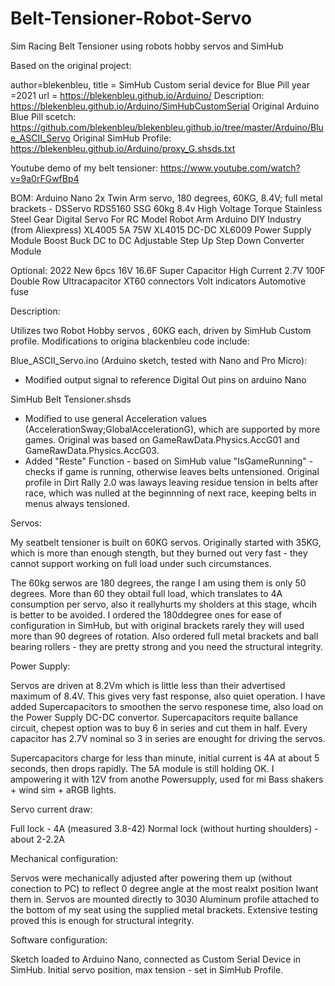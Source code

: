 # Belt-Tensioner-Robot-Servo
Sim Racing Belt Tensioner using robots hobby servos and SimHub

Based on the original project:

author=blekenbleu,
title = SimHub Custom serial device for Blue Pill
year =2021
url = https://blekenbleu.github.io/Arduino/
Description: https://blekenbleu.github.io/Arduino/SimHubCustomSerial
Original Arduino Blue Pill scetch: https://github.com/blekenbleu/blekenbleu.github.io/tree/master/Arduino/Blue_ASCII_Servo
Original SimHub Profile: https://blekenbleu.github.io/Arduino/proxy_G.shsds.txt

Youtube demo of my belt tensioner: https://www.youtube.com/watch?v=9a0rFGwfBp4

BOM:
Arduino Nano
2x Twin Arm servo, 180 degrees, 60KG, 8.4V; full metal brackets - DSServo RDS5160 SSG 60kg 8.4v High Voltage Torque Stainless Steel Gear Digital Servo For RC Model Robot Arm Arduino DIY Industry (from Aliexpress)
XL4005 5A 75W XL4015 DC-DC XL6009 Power Supply Module Boost Buck DC to DC Adjustable Step Up Step Down Converter Module

Optional:
2022 New 6pcs 16V 16.6F Super Capacitor High Current 2.7V 100F Double Row Ultracapacitor
XT60 connectors
Volt indicators
Automotive fuse


Description:

Utilizes two Robot Hobby servos , 60KG each, driven by SimHub Custom profile. Modifications to origina blackenbleu code include:

Blue_ASCII_Servo.ino (Arduino sketch, tested with Nano and Pro Micro):
- Modified output signal to reference Digital Out pins on arduino Nano

SimHub Belt Tensioner.shsds
- Modified to use general Acceleration values (AccelerationSway;GlobalAccelerationG), which are supported by more games. Original was based on GameRawData.Physics.AccG01 and GameRawData.Physics.AccG03.
- Added "Reste" Function - based on SimHub value "IsGameRunning" - checks if game is running, otherwise leaves belts untensioned. Original profile in Dirt Rally 2.0 was laways leaving residue tension in belts after race, which was nulled at the beginnning of next race, keeping belts in menus always tensioned.


Servos:

My seatbelt tensioner is built on 60KG servos. Originally started with 35KG, which is more than enough stength, but they burned out very fast - they cannot support working on full load under such circumstances.

The 60kg serwos are 180 degrees, the range I am using them is only 50 degrees. More than 60 they obtail full load, which translates to 4A consumption per servo, also it reallyhurts my sholders at this stage, whcih is better to be avoided. I ordered the 180ddegree ones for ease of configuration in SimHub, but with original brackets rarely they will  used more than 90 degrees of rotation. Also ordered full metal brackets and ball bearing rollers - they are pretty strong and you need the structural integrity.


Power Supply:

Servos are driven at 8.2Vm which is little less than their advertised maximum of 8.4V. This gives very fast response, also quiet operation.
I have added Supercapacitors to smoothen the servo responese time, also load on the Power Supply DC-DC convertor. Supercapacitors requite ballance circuit, chepest option was to buy 6 in series and cut them in half. Every capacitor has 2.7V nominal so 3 in series are enought for driving the servos.

Supercapacitors charge for less than minute, initial current is 4A at about 5 seconds, then drops rapidly. The 5A module is still holding OK. I ampowering it with 12V from anothe Powersupply, used for mi Bass shakers + wind sim + aRGB lights.


Servo current draw:

Full lock - 4A (measured 3.8-42)
Normal lock (without hurting shoulders) - about 2-2.2A


Mechanical configuration:

Servos were mechanically adjusted after powering them up (without conection to PC) to reflect 0 degree angle at the most realxt position Iwant them in.
Servos are mounted directly to 3030 Aluminum profile attached to the bottom of my seat using the supplied metal brackets. Extensive testing proved this is enough for structural integrity.


Software configuration:

Sketch loaded to Arduino Nano, connected as Custom Serial Device in SimHub.
Initial servo position, max tension - set in SimHub Profile. 

